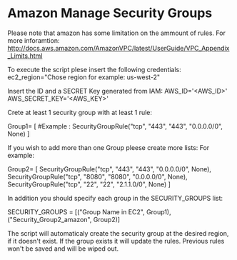 # Amazon Manage Security Groups

Please note that amazon has some limitation on the ammount of rules.
For more inforamtion:
http://docs.aws.amazon.com/AmazonVPC/latest/UserGuide/VPC_Appendix_Limits.html

To execute the script plese insert the following credentials: 
ec2_region="Chose region for example: us-west-2"

Insert the ID and a SECRET Key generated from IAM:
AWS_ID='<AWS_ID>'
AWS_SECRET_KEY='<AWS_KEY>'

Crete at least 1 security group with at least 1 rule:

Group1= [
	#Example : SecurityGroupRule("tcp", "443", "443", "0.0.0.0/0", None)
]

If you wish to add more than one Group pleese create more lists:
For example:

Group2= [
	SecurityGroupRule("tcp", "443", "443", "0.0.0.0/0", None),
	SecurityGroupRule("tcp", "8080", "8080", "0.0.0.0/0", None),
	SecurityGroupRule("tcp", "22", "22", "2.1.1.0/0", None)
]


In addition you should specify each group in the SECURITY_GROUPS list:

SECURITY_GROUPS = [("Group Name in EC2", Group1), ("Security_Group2_amazon", Group2)]

The script will automaticaly create the security group at the desired region, if it doesn't exist. 
If the group exists it will update the rules. Previous rules won't be saved and will be wiped out. 
